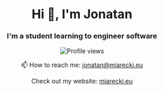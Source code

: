 <div align="center">
  <h1>Hi 👋, I'm Jonatan</h1>
  <h3>I'm a student learning to engineer software</h3>

  <p>
    <img
      src="https://komarev.com/ghpvc/?username=jonatanmgit&label=Profile%20views&color=0e75b6&style=flat-square"
      alt="Profile views"/>
  </p>

  <p>📫 How to reach me: <a href="mailto:jonatan@miarecki.eu">jonatan@miarecki.eu</a></p>
  
  <p>Check out my website: <a href="https://miarecki.eu">miarecki.eu</a></p>
</div>

<!--
## My statistics
<br>

<span><img
		src="https://github-readme-stats.vercel.app/api?username=jonatanmgit&show_icons=true&locale=en"
		alt="jonatanmgit" /></span>
<span><img
		src="https://github-readme-stats.vercel.app/api/top-langs?username=jonatanmgit&show_icons=true&locale=en&layout=compact"
		alt="jonatanmgit" /></span>
</div>
-->
